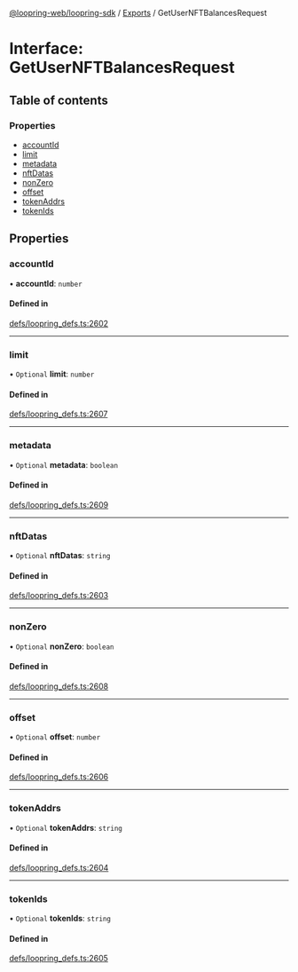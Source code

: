 [@loopring-web/loopring-sdk](../README.md) / [Exports](../modules.md) / GetUserNFTBalancesRequest

# Interface: GetUserNFTBalancesRequest

## Table of contents

### Properties

- [accountId](GetUserNFTBalancesRequest.md#accountid)
- [limit](GetUserNFTBalancesRequest.md#limit)
- [metadata](GetUserNFTBalancesRequest.md#metadata)
- [nftDatas](GetUserNFTBalancesRequest.md#nftdatas)
- [nonZero](GetUserNFTBalancesRequest.md#nonzero)
- [offset](GetUserNFTBalancesRequest.md#offset)
- [tokenAddrs](GetUserNFTBalancesRequest.md#tokenaddrs)
- [tokenIds](GetUserNFTBalancesRequest.md#tokenids)

## Properties

### accountId

• **accountId**: `number`

#### Defined in

[defs/loopring_defs.ts:2602](https://github.com/Loopring/loopring_sdk/blob/81e0b16/src/defs/loopring_defs.ts#L2602)

___

### limit

• `Optional` **limit**: `number`

#### Defined in

[defs/loopring_defs.ts:2607](https://github.com/Loopring/loopring_sdk/blob/81e0b16/src/defs/loopring_defs.ts#L2607)

___

### metadata

• `Optional` **metadata**: `boolean`

#### Defined in

[defs/loopring_defs.ts:2609](https://github.com/Loopring/loopring_sdk/blob/81e0b16/src/defs/loopring_defs.ts#L2609)

___

### nftDatas

• `Optional` **nftDatas**: `string`

#### Defined in

[defs/loopring_defs.ts:2603](https://github.com/Loopring/loopring_sdk/blob/81e0b16/src/defs/loopring_defs.ts#L2603)

___

### nonZero

• `Optional` **nonZero**: `boolean`

#### Defined in

[defs/loopring_defs.ts:2608](https://github.com/Loopring/loopring_sdk/blob/81e0b16/src/defs/loopring_defs.ts#L2608)

___

### offset

• `Optional` **offset**: `number`

#### Defined in

[defs/loopring_defs.ts:2606](https://github.com/Loopring/loopring_sdk/blob/81e0b16/src/defs/loopring_defs.ts#L2606)

___

### tokenAddrs

• `Optional` **tokenAddrs**: `string`

#### Defined in

[defs/loopring_defs.ts:2604](https://github.com/Loopring/loopring_sdk/blob/81e0b16/src/defs/loopring_defs.ts#L2604)

___

### tokenIds

• `Optional` **tokenIds**: `string`

#### Defined in

[defs/loopring_defs.ts:2605](https://github.com/Loopring/loopring_sdk/blob/81e0b16/src/defs/loopring_defs.ts#L2605)
